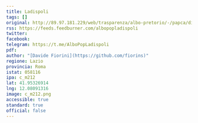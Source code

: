 ```yaml
---
title: Ladispoli
tags: []
original: http://89.97.181.229/web/trasparenza/albo-pretorio/-/papca/display/
rss: https://feeds.feedburner.com/albopopladispoli
twitter:
facebook:
telegram: https://t.me/AlboPopLadispoli
pdf:
author: "[Davide Fiorini](https://github.com/fiorins)"
regione: Lazio
provincia: Roma
istat: 058116
ipa: c_m212
lat: 41.95326914
lng: 12.08091316
image: c_m212.png
accessible: true
standard: true
official: false
---
```

